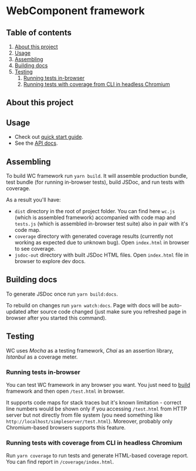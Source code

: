 # WebComponent framework

## Table of contents
1. [About this project](#about-this-project)
1. [Usage](#usage)
2. [Assembling](#assembling)
3. [Building docs](#building-docs)
4. [Testing](#testing)
    1. [Running tests in-browser](#running-tests-in-browser)
    2. [Running tests with coverage from CLI in headless Chromium](#running-tests-with-coverage-from-cli-in-headless-chromium)

## About this project

## Usage
* Check out [quick start guide](docs/QUICK_START.md).
* See the [API docs](docs/API.md).

## Assembling
To build WC framework run `yarn build`. It will assemble production bundle,
test bundle (for running in-browser tests), build JSDoc, and run tests with
coverage.

As a result you'll have:
* `dist` directory in the root of project folder. You can find here `wc.js`
(which is assembled framework) accompanied with code map and `tests.js` (which
is assembled in-browser test suite) also in pair with it's code map.
* `coverage` directory with generated coverage results (currently not working
as expected due to unknown bug). Open `index.html` in browser to see coverage.
* `jsdoc-out` directory with built JSDoc HTML files. Open `index.html` file
in browser to explore dev docs.

## Building docs
To generate JSDoc once run `yarn build:docs`.

To rebuild on changes run `yarn watch:docs`. Page with docs will be
auto-updated after source code changed (just make sure you refreshed page
in browser after you started this command).

## Testing
WC uses _Mocha_ as a testing framework, _Chai_ as an assertion library,
_Istanbul_ as a coverage meter.

### Running tests in-browser
You can test WC framework in any browser you want. You just need to
[build](#assembling) framework and then open `/test.html` in browser.

It supports code maps for stack traces but it's known limitation - correct line
numbers would be shown only if you accessing `/test.html` from HTTP server but
not directly from file system (you need something like
`http://localhost/simpleserver/test.html`).
Moreover, probably only Chromium-based browsers supports this feature.

### Running tests with coverage from CLI in headless Chromium
Run `yarn coverage` to run tests and generate HTML-based coverage report.
You can find report in `/coverage/index.html`.

